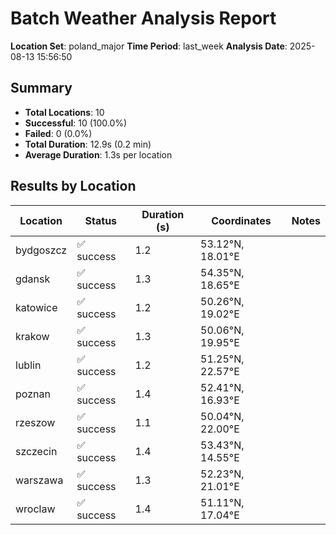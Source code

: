 # Batch Weather Analysis Report

**Location Set**: poland_major
**Time Period**: last_week
**Analysis Date**: 2025-08-13 15:56:50

## Summary

- **Total Locations**: 10
- **Successful**: 10 (100.0%)
- **Failed**: 0 (0.0%)
- **Total Duration**: 12.9s (0.2 min)
- **Average Duration**: 1.3s per location

## Results by Location

| Location | Status | Duration (s) | Coordinates | Notes |
|----------|--------|-------------|-------------|-------|
| bydgoszcz | ✅ success | 1.2 | 53.12°N, 18.01°E |  |
| gdansk | ✅ success | 1.3 | 54.35°N, 18.65°E |  |
| katowice | ✅ success | 1.2 | 50.26°N, 19.02°E |  |
| krakow | ✅ success | 1.3 | 50.06°N, 19.95°E |  |
| lublin | ✅ success | 1.2 | 51.25°N, 22.57°E |  |
| poznan | ✅ success | 1.4 | 52.41°N, 16.93°E |  |
| rzeszow | ✅ success | 1.1 | 50.04°N, 22.00°E |  |
| szczecin | ✅ success | 1.4 | 53.43°N, 14.55°E |  |
| warszawa | ✅ success | 1.3 | 52.23°N, 21.01°E |  |
| wroclaw | ✅ success | 1.4 | 51.11°N, 17.04°E |  |